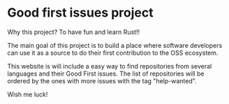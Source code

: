 # Good first issues project

Why this project? To have fun and learn Rust!!

The main goal of this project is to build a place where software developers can use it as a source to do their first contribution to the OSS ecosystem.

This website is will include a easy way to find repositories from several languages and their Good First issues. The list of repositories will be ordered by the ones with more issues with the tag "help-wanted".

Wish me luck!